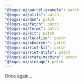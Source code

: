 ```yaml
---
"@logos-ui/parcel-example": patch
"@logos-ui/utils": patch
"@logos-ui/dom": patch
"@logos-ui/fetch": patch
"@logos-ui/forms": patch
"@logos-ui/kit": patch
"@logos-ui/localize": patch
"@logos-ui/observer": patch
"@logos-ui/riot-kit": patch
"@logos-ui/riot-utils": patch
"@logos-ui/state-machine": patch
"@logos-ui/storage": patch
---
```


Once again...
